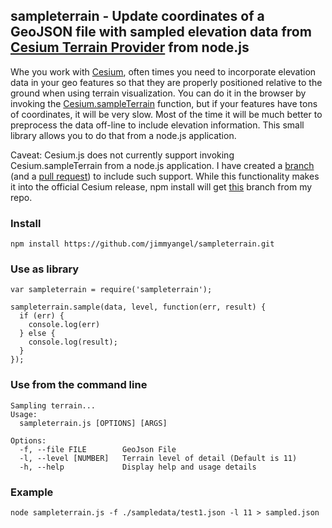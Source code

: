 ## sampleterrain - Update coordinates of a GeoJSON file with sampled elevation data from [Cesium Terrain Provider](https://cesiumjs.org/data-and-assets/terrain/stk-world-terrain.html) from node.js

Whe you work with [Cesium](), often times you need to incorporate elevation data in your geo features so that they are properly positioned relative to the ground when using terrain visualization. You can do it in the browser by invoking the [Cesium.sampleTerrain]() function, but if your features have tons of coordinates, it will be very slow. Most of the time it will be much better to preprocess the data off-line to include elevation information. This small library allows you to do that from a node.js application.

Caveat: Cesium.js does not currently support invoking Cesium.sampleTerrain from a node.js application. I have created a [branch](https://github.com/jimmyangel/cesium/tree/loadWithXhr-for-node) (and a [pull request](https://github.com/AnalyticalGraphicsInc/cesium/pull/5138)) to include such support. While this functionality makes it into the official Cesium release, npm install will get [this](https://github.com/jimmyangel/cesium/tree/lhxr-build) branch from my repo.

### Install
```
npm install https://github.com/jimmyangel/sampleterrain.git
```

### Use as library

```
var sampleterrain = require('sampleterrain');

sampleterrain.sample(data, level, function(err, result) {
  if (err) {
    console.log(err)
  } else {
    console.log(result);
  }
});

```

### Use from the command line
```
Sampling terrain...
Usage:
  sampleterrain.js [OPTIONS] [ARGS]

Options: 
  -f, --file FILE        GeoJson File
  -l, --level [NUMBER]   Terrain level of detail (Default is 11)
  -h, --help             Display help and usage details
```

### Example
```
node sampleterrain.js -f ./sampledata/test1.json -l 11 > sampled.json
```